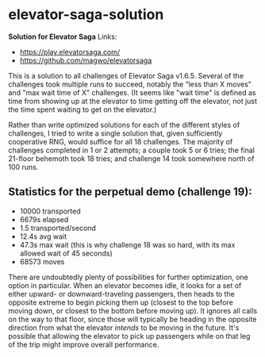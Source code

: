 # elevator-saga-solution
**Solution for Elevator Saga**
Links:
* https://play.elevatorsaga.com/
* https://github.com/magwo/elevatorsaga

This is a solution to all challenges of Elevator Saga v1.6.5. Several of the challenges took multiple runs to succeed, notably the "less than X moves" and "max wait time of X" challenges. (It seems like "wait time" is defined as time from showing up at the elevator to time getting off the elevator, not just the time spent waiting to get on the elevator.)

Rather than write optimized solutions for each of the different styles of challenges, I tried to write a single solution that, given sufficiently cooperative RNG, would suffice for all 18 challenges. The majority of challenges completed in 1 or 2 attempts; a couple took 5 or 6 tries; the final 21-floor behemoth took 18 tries; and challenge 14 took somewhere north of 100 runs.

## Statistics for the perpetual demo (challenge 19):
* 10000 transported
* 6679s elapsed
* 1.5 transported/second
* 12.4s avg wait
* 47.3s max wait (this is why challenge 18 was so hard, with its max allowed wait of 45 seconds)
* 68573 moves

There are undoubtedly plenty of possibilities for further optimization, one option in particular. When an elevator becomes idle, it looks for a set of either upward- or downward-traveling passengers, then heads to the opposite extreme to begin picking them up (closest to the top before moving down, or closest to the bottom before moving up). It ignores all calls on the way to that floor, since those will typically be heading in the opposite direction from what the elevator _intends_ to be moving in the future. It's possible that allowing the elevator to pick up passengers while on that leg of the trip might improve overall performance.
